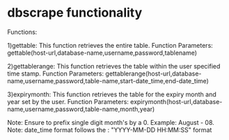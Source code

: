 # dbscrape functionality 


Functions:

1)gettable: This function retrieves the entire table.
Function Parameters:
gettable(host-url,database-name,username,password,tablename)
    
2)gettablerange: This function retrieves the table within the user specified time stamp.
Function Parameters:
gettablerange(host-url,database-name,username,password,table-name,start-date_time,end-date_time)
   
3)expirymonth: This function retrieves the table for the expiry month and year set by the user.
Function Parameters:
expirymonth(host-url,database-name,username,password,table-name,month,year)


Note: Ensure to prefix single digit month's by a 0. Example: August - 08.
Note: date_time format follows the : "YYYY-MM-DD HH:MM:SS" format 
